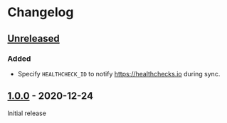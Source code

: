 # Changelog

## [Unreleased]

### Added

- Specify `HEALTHCHECK_ID` to notify https://healthchecks.io during sync.


## [1.0.0] - 2020-12-24

Initial release


[Unreleased]: https://github.com/JakeWharton/qbt-tracker-hound/compare/1.0.0...HEAD
[1.0.0]: https://github.com/JakeWharton/qbt-tracker-hound/releases/tag/1.0.0
